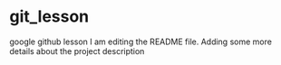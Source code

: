 # git_lesson
google github lesson
I am editing the README file.  Adding some more details about the project description

